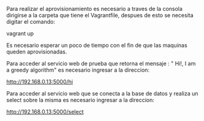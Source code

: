 Para realizar el aprovisionamiento es necesario a traves de la consola dirigirse a la carpeta que tiene el Vagrantfile, despues de esto se necesita digitar el comando:

vagrant up

Es necesario esperar un poco de tiempo con el fin de que las maquinas queden aprovisionadas.

Para acceder al servicio web de prueba que retorna el mensaje : " Hi!, I am a greedy algorithm" es necesario ingresar a la direccion:

http://192.168.0.13:5000/hi


Para acceder al servicio web que se conecta a la base de datos y realiza un select sobre la misma es necesario ingresar a la direccion:

http://192.168.0.13:5000/select
